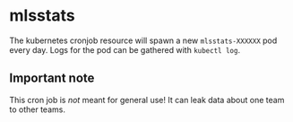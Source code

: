 # mlsstats

The kubernetes cronjob resource will spawn a new `mlsstats-XXXXXX` pod every day. Logs for the pod can be gathered with `kubectl log`.

## Important note

This cron job is _not_ meant for general use! It can leak data about one team to other teams.
